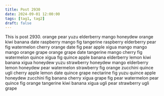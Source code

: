 ```yaml
---
title: Post 2930
date: 2024-09-01 12:00:00
tags: [tag1, tag2]
draft: false
---
```

This is post 2930.
orange
pear
yuzu
elderberry
mango
honeydew
orange
kiwi
banana
date
raspberry
mango
fig
tangerine
raspberry
elderberry
pear
fig
watermelon
cherry
orange
date
fig
pear
apple
xigua
mango
mango
mango
orange
grape
orange
grape
date
tangerine
mango
cherry
fig
watermelon
quince
xigua
fig
quince
apple
banana
elderberry
lemon
kiwi
banana
xigua
honeydew
yuzu
strawberry
honeydew
mango
elderberry
lemon
honeydew
pear
watermelon
strawberry
fig
orange
zucchini
quince
ugli
cherry
apple
lemon
date
quince
grape
nectarine
fig
yuzu
quince
apple
honeydew
zucchini
fig
banana
cherry
xigua
grape
fig
pear
watermelon
pear
quince
fig
orange
tangerine
kiwi
banana
xigua
ugli
pear
strawberry
ugli
grape
